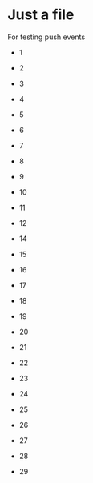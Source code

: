 Just a file
===========

For testing push events


- 1
- 2
- 3
- 4
- 5

- 6
- 7
- 8
- 9
- 10
- 11
- 12
- 14

- 15
- 16
- 17
- 18
- 19
- 20
- 21

- 22
- 23
- 24
- 25
- 26
- 27
- 28
- 29

